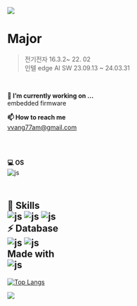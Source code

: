 
<img src="https://capsule-render.vercel.app/api?type=waving&color=AAAAB4&height=150&section=header&text=Hi%20There👋🏻"></img>

Major
=============
>전기전자 16.3.2~ 22. 02
<br>인텔 edge AI SW 23.09.13 ~ 24.03.31
<br>

**🔭 I’m currently working on ...**
  <br>
  embedded firmware
  <br>

**📫 How to reach me**
<br>vvang77am@gmail.com

<br>
  
<br>**💻 OS**
<br>![js](https://img.shields.io/badge/Linux-FCC624?style=for-the-badge&logo=linux&logoColor=black)

<br>**🚀 Skills**
<br>![js](https://img.shields.io/badge/Python-14354C?style=for-the-badge&logo=python&logoColor=white)
![js](https://img.shields.io/badge/C-00599C?style=for-the-badge&logo=c&logoColor=white)
![js](https://img.shields.io/badge/C%2B%2B-00599C?style=for-the-badge&logo=c%2B%2B&logoColor=white)
<br>**⚡ Database**
<br>![js](https://img.shields.io/badge/MariaDB-003545?style=for-the-badge&logo=mariadb&logoColor=white)
![js](https://img.shields.io/badge/MySQL-005C84?style=for-the-badge&logo=mysql&logoColor=white)
<br>**Made with**
<br>![js](https://img.shields.io/badge/Made%20for-VSCode-1f425f.svg)
---------------------------------------
[![Top Langs](https://github-readme-stats.vercel.app/api/top-langs/?username=WangJeongHyun)](https://github.com/anuraghazra/github-readme-stats)


<img src="https://capsule-render.vercel.app/api?type=waving&color=AAAAB4&height=150&section=footer" />


<!--
**WangJeongHyun/WangJeongHyun** is a ✨ _special_ ✨ repository because its `README.md` (this file) appears on your GitHub profile.

Here are some ideas to get you started:

- 🔭 I’m currently working on ...
- 🌱 I’m currently learning ...
- 👯 I’m looking to collaborate on ...
- 🤔 I’m looking for help with ...
- 💬 Ask me about ...
- 📫 How to reach me: ...
- 😄 Pronouns: ...
- ⚡ Fun fact: ...
-->
